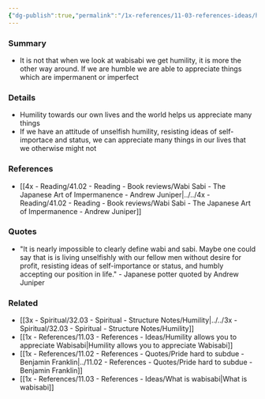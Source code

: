```yaml
---
{"dg-publish":true,"permalink":"/1x-references/11-03-references-ideas/humility-allows-you-to-appreciate-wabisabi/"}
---
```



### Summary
- It is not that when we look at wabisabi we get humility, it is more the other way around. If we are humble we are able to appreciate things which are impermanent or imperfect

### Details
- Humility towards our own lives and the world helps us appreciate many things
- If we have an attitude of unselfish humility, resisting ideas of self-importace and status, we can appreciate many things in our lives that we otherwise might not

### References
- [[4x - Reading/41.02 - Reading - Book reviews/Wabi Sabi - The Japanese Art of Impermanence - Andrew Juniper\|../../4x - Reading/41.02 - Reading - Book reviews/Wabi Sabi - The Japanese Art of Impermanence - Andrew Juniper]]

### Quotes
- "It is nearly impossible to clearly define wabi and sabi. Maybe one could say that is is living unselfishly with our fellow men without desire for profit, resisting ideas of self-importance or status, and humbly accepting our position in life." - Japanese potter quoted by Andrew Juniper 

### Related
- [[3x - Spiritual/32.03 - Spiritual - Structure Notes/Humility\|../../3x - Spiritual/32.03 - Spiritual - Structure Notes/Humility]]
- [[1x - References/11.03 - References - Ideas/Humility allows you to appreciate Wabisabi\|Humility allows you to appreciate Wabisabi]]
- [[1x - References/11.02 - References - Quotes/Pride hard to subdue - Benjamin Franklin\|../11.02 - References - Quotes/Pride hard to subdue - Benjamin Franklin]]
- [[1x - References/11.03 - References - Ideas/What is wabisabi\|What is wabisabi]]